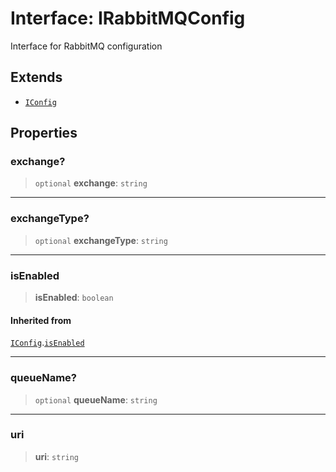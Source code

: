 # Interface: IRabbitMQConfig

Interface for RabbitMQ configuration

## Extends

- [`IConfig`](/libraries/common-infrastructure/Interface.IConfig.md)

## Properties

<a id="exchange"></a>

### exchange?

> `optional` **exchange**: `string`

---

<a id="exchangetype"></a>

### exchangeType?

> `optional` **exchangeType**: `string`

---

<a id="isenabled"></a>

### isEnabled

> **isEnabled**: `boolean`

#### Inherited from

[`IConfig`](/libraries/common-infrastructure/Interface.IConfig.md).[`isEnabled`](/libraries/common-infrastructure/Interface.IConfig.md#isenabled)

---

<a id="queuename"></a>

### queueName?

> `optional` **queueName**: `string`

---

<a id="uri"></a>

### uri

> **uri**: `string`
